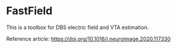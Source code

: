 # FastField

This is a toolbox for DBS electric field and VTA estimation.

Reference article: https://doi.org/10.1016/j.neuroimage.2020.117330
